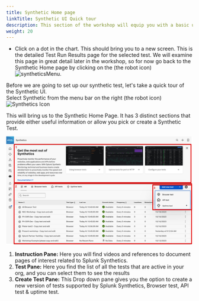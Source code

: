 ```yaml
---
title: Synthetic Home page
linkTitle: Synthetic UI Quick tour
description: This section of the workshop will equip you with a basic understanding of the SyntheticsUI
weight: 20
---
```


* Click on a dot in the chart. This should bring you to a new screen. This is the detailed Test Run Results page for the selected test. We will examine this page in great detail later in the workshop, so for now  go back to the Synthetic Home page by clicking on the (the robot icon) ![syntheticsMenu](../../images/synthetics-icon.png?classes=inline&height=25px).




Before we are going to set up our synthetic test, let's take a quick tour of the Synthetic UI.  
Select Synthetic from the menu bar on the right (the robot icon) ![Synthetics Icon](../../images/synthetics-icon.png?classes=inline&height=25px)  

This will bring us to the Synthetic Home Page. It has 3 distinct sections that provide either useful information or allow you pick or create a Synthetic Test.

![Synthetic main](../images/synthetics-main.png?width=40vw)

1. **Instruction Pane:** Here you will find videos and references to document pages of interest related to Splunk Synthetics.
2. **Test Pane:** Here you find the list of all the tests that are active in your org, and you can select them to see the results
3. **Create Test Pane:** This  Drop down pane gives you the option to create a new version of tests supported by Splunk Synthetics, Browser test, API test & uptime test.
